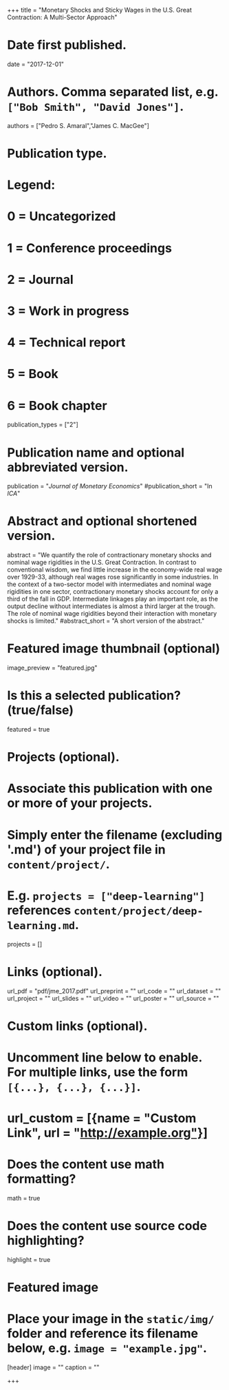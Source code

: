 
+++
title = "Monetary Shocks and Sticky Wages in the U.S. Great Contraction: A Multi-Sector Approach"

# Date first published.
date = "2017-12-01"

# Authors. Comma separated list, e.g. `["Bob Smith", "David Jones"]`.
authors = ["Pedro S. Amaral","James C. MacGee"]

# Publication type.
# Legend:
# 0 = Uncategorized
# 1 = Conference proceedings
# 2 = Journal
# 3 = Work in progress
# 4 = Technical report
# 5 = Book
# 6 = Book chapter
publication_types = ["2"]

# Publication name and optional abbreviated version.
publication = "*Journal of Monetary Economics*"
#publication_short = "In *ICA*"

# Abstract and optional shortened version.
abstract = "We quantify the role of contractionary monetary shocks and nominal wage rigidities in the U.S. Great Contraction. In contrast to conventional wisdom, we find little increase in the economy-wide real wage over 1929-33, although real wages rose significantly in some industries. In the context of a two-sector model with intermediates and nominal wage rigidities in one sector, contractionary monetary shocks account for only a third of the fall in GDP. Intermediate linkages play an important role, as the output decline without intermediates is almost a third larger at the trough. The role of nominal wage rigidities beyond their interaction with monetary shocks is limited."
#abstract_short = "A short version of the abstract."

# Featured image thumbnail (optional)
image_preview = "featured.jpg"

# Is this a selected publication? (true/false)
featured = true

# Projects (optional).
#   Associate this publication with one or more of your projects.
#   Simply enter the filename (excluding '.md') of your project file in `content/project/`.
#   E.g. `projects = ["deep-learning"]` references `content/project/deep-learning.md`.
projects = []

# Links (optional).
url_pdf = "pdf/jme_2017.pdf"
url_preprint = ""
url_code = ""
url_dataset = ""
url_project = ""
url_slides = ""
url_video = ""
url_poster = ""
url_source = ""

# Custom links (optional).
#   Uncomment line below to enable. For multiple links, use the form `[{...}, {...}, {...}]`.
# url_custom = [{name = "Custom Link", url = "http://example.org"}]

# Does the content use math formatting?
math = true

# Does the content use source code highlighting?
highlight = true

# Featured image
# Place your image in the `static/img/` folder and reference its filename below, e.g. `image = "example.jpg"`.
[header]
image = ""
caption = ""

+++
